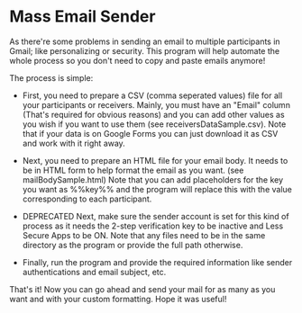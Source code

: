 # Mass Email Sender

As there're some problems in sending an email to multiple participants in Gmail; like personalizing or security. This program will help automate the whole process so you don't need to copy and paste emails anymore!

The process is simple:

- First, you need to prepare a CSV (comma seperated values) file for all your participants or receivers. Mainly, you must have an "Email" column (That's required for obvious reasons) and you can add other values as you wish if you want to use them (see receiversDataSample.csv). Note that if your data is on Google Forms you can just download it as CSV and work with it right away.

- Next, you need to prepare an HTML file for your email body. It needs to be in HTML form to help format the email as you want. (see mailBodySample.html) Note that you can add placeholders for the key you want as %%key%% and the program will replace this with the value corresponding to each participant.

- DEPRECATED Next, make sure the sender account is set for this kind of process as it needs the 2-step verification key to be inactive and Less Secure Apps to be ON. Note that any files need to be in the same directory as the program or provide the full path otherwise.

- Finally, run the program and provide the required information like sender authentications and email subject, etc.

That's it! Now you can go ahead and send your mail for as many as you want and with your custom formatting. Hope it was useful!
